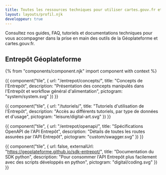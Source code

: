 ```yaml
---
title: Toutes les ressources techniques pour utiliser cartes.gouv.fr et les briques de la Géoplateforme
layout: layouts/profil.njk
developpeur: true
---
```


Consultez nos guides, FAQ, tutoriels et documentations techniques pour vous accompagner dans la prise en main des outils de la Géoplateforme et cartes.gouv.fr.

## Entrepôt Géoplateforme

{% from "components/component.njk" import component with context %}

<div class="fr-grid-row fr-grid-row--gutters">

<div class="fr-col-md-6">

{{ component("tile", {
    url: "/entrepot/concepts/",
    title: "Concepts de l'Entrepôt",
    description: "Présentation des concepts manipulés dans l'Entrepôt et workflow général d'alimentation",
    pictogram: "system/system.svg"
}) }}

</div>

<div class="fr-col-md-6">

{{ component("tile", {
    url: "/tutoriels/",
    title: "Tutoriels d'utilisation de l'Entrepôt",
    description: "Accès au différents tutoriels, par type de données et d'usage",
    pictogram: "leisure/digital-art.svg"
}) }}

</div>

<div class="fr-col-md-6">

{{ component("tile", {
    url: "/entrepot/openapi/",
    title: "Spécifications OpenAPI de l'API Entrepôt",
    description: "Détails de toutes les routes assurées par l'API Entrepôt",
    pictogram: "custom/swagger.svg"
}) }}

</div>

<div class="fr-col-md-6">

{{ component("tile", {
    url: false,
    externalUrl: "https://geoplateforme.github.io/sdk-entrepot/",
    title: "Documentation du SDK python",
    description: "Pour consommer l'API Entrepôt plus facilement avec des scripts développés en python",
    pictogram: "digital/coding.svg"
}) }}

</div>

</div>
